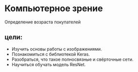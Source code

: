 # Компьютерное зрение
Определение возраста покупателей
## цели:
* Изучить основы работы с изображениями.
* Познакомиться с библиотекой Keras.
* Разобраться, что такое полносвязные и свёрточные сети.
* Научиться обучать модель ResNet.
